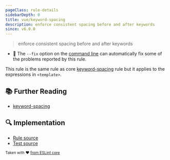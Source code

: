 ```yaml
---
pageClass: rule-details
sidebarDepth: 0
title: vue/keyword-spacing
description: enforce consistent spacing before and after keywords
since: v6.0.0
---
```

> enforce consistent spacing before and after keywords

- :wrench: The `--fix` option on the [command line](https://eslint.org/docs/user-guide/command-line-interface#fixing-problems) can automatically fix some of the problems reported by this rule.

This rule is the same rule as core [keyword-spacing] rule but it applies to the expressions in `<template>`.

## :books: Further Reading

- [keyword-spacing]

[keyword-spacing]: https://eslint.org/docs/rules/keyword-spacing

## :mag: Implementation

- [Rule source](https://github.com/vuejs/eslint-plugin-vue/blob/master/lib/rules/keyword-spacing.js)
- [Test source](https://github.com/vuejs/eslint-plugin-vue/blob/master/tests/lib/rules/keyword-spacing.js)

<sup>Taken with ❤️ [from ESLint core](https://eslint.org/docs/rules/keyword-spacing)</sup>
